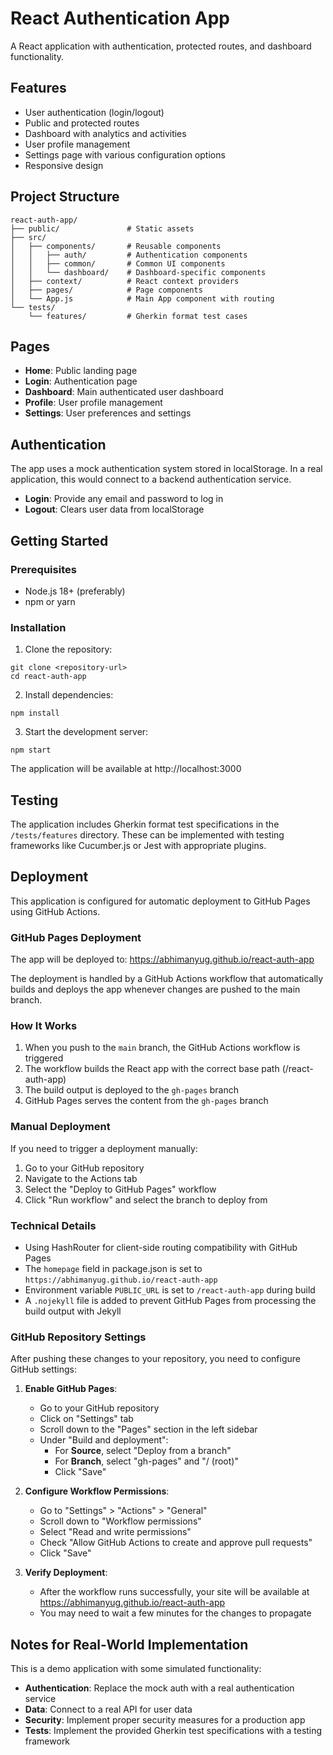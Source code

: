 # React Authentication App

A React application with authentication, protected routes, and dashboard functionality.

## Features

- User authentication (login/logout)
- Public and protected routes
- Dashboard with analytics and activities
- User profile management
- Settings page with various configuration options
- Responsive design

## Project Structure

```
react-auth-app/
├── public/               # Static assets
├── src/
│   ├── components/       # Reusable components
│   │   ├── auth/         # Authentication components
│   │   ├── common/       # Common UI components
│   │   └── dashboard/    # Dashboard-specific components
│   ├── context/          # React context providers
│   ├── pages/            # Page components
│   └── App.js            # Main App component with routing
└── tests/
    └── features/         # Gherkin format test cases
```

## Pages

- **Home**: Public landing page
- **Login**: Authentication page
- **Dashboard**: Main authenticated user dashboard
- **Profile**: User profile management
- **Settings**: User preferences and settings

## Authentication

The app uses a mock authentication system stored in localStorage. In a real application, this would connect to a backend authentication service.

- **Login**: Provide any email and password to log in
- **Logout**: Clears user data from localStorage

## Getting Started

### Prerequisites

- Node.js 18+ (preferably)
- npm or yarn

### Installation

1. Clone the repository:
```
git clone <repository-url>
cd react-auth-app
```

2. Install dependencies:
```
npm install
```

3. Start the development server:
```
npm start
```

The application will be available at http://localhost:3000

## Testing

The application includes Gherkin format test specifications in the `/tests/features` directory. These can be implemented with testing frameworks like Cucumber.js or Jest with appropriate plugins.

## Deployment

This application is configured for automatic deployment to GitHub Pages using GitHub Actions.

### GitHub Pages Deployment

The app will be deployed to: https://abhimanyug.github.io/react-auth-app

The deployment is handled by a GitHub Actions workflow that automatically builds and deploys the app whenever changes are pushed to the main branch.

### How It Works

1. When you push to the `main` branch, the GitHub Actions workflow is triggered
2. The workflow builds the React app with the correct base path (/react-auth-app)
3. The build output is deployed to the `gh-pages` branch
4. GitHub Pages serves the content from the `gh-pages` branch

### Manual Deployment

If you need to trigger a deployment manually:

1. Go to your GitHub repository
2. Navigate to the Actions tab
3. Select the "Deploy to GitHub Pages" workflow
4. Click "Run workflow" and select the branch to deploy from

### Technical Details

- Using HashRouter for client-side routing compatibility with GitHub Pages
- The `homepage` field in package.json is set to `https://abhimanyug.github.io/react-auth-app`
- Environment variable `PUBLIC_URL` is set to `/react-auth-app` during build
- A `.nojekyll` file is added to prevent GitHub Pages from processing the build output with Jekyll

### GitHub Repository Settings

After pushing these changes to your repository, you need to configure GitHub settings:

1. **Enable GitHub Pages**:
   - Go to your GitHub repository
   - Click on "Settings" tab
   - Scroll down to the "Pages" section in the left sidebar
   - Under "Build and deployment":
     - For **Source**, select "Deploy from a branch"
     - For **Branch**, select "gh-pages" and "/ (root)"
     - Click "Save"

2. **Configure Workflow Permissions**:
   - Go to "Settings" > "Actions" > "General"
   - Scroll down to "Workflow permissions"
   - Select "Read and write permissions"
   - Check "Allow GitHub Actions to create and approve pull requests"
   - Click "Save"

3. **Verify Deployment**:
   - After the workflow runs successfully, your site will be available at https://abhimanyug.github.io/react-auth-app
   - You may need to wait a few minutes for the changes to propagate

## Notes for Real-World Implementation

This is a demo application with some simulated functionality:

- **Authentication**: Replace the mock auth with a real authentication service 
- **Data**: Connect to a real API for user data
- **Security**: Implement proper security measures for a production app
- **Tests**: Implement the provided Gherkin test specifications with a testing framework
